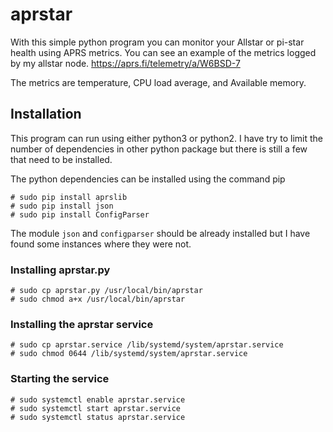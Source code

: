 # aprstar

With this simple python program you can monitor your Allstar or
pi-star health using APRS metrics.  You can see an example of the
metrics logged by my allstar node. https://aprs.fi/telemetry/a/W6BSD-7

The metrics are temperature, CPU load average, and Available memory.

## Installation

This program can run using either python3 or python2. I have try to
limit the number of dependencies in other python package but there is
still a few that need to be installed.

The python dependencies can be installed using the command pip

```
# sudo pip install aprslib
# sudo pip install json
# sudo pip install ConfigParser
```

The module `json` and `configparser` should be already installed but I
have found some instances where they were not.


### Installing aprstar.py

```
# sudo cp aprstar.py /usr/local/bin/aprstar
# sudo chmod a+x /usr/local/bin/aprstar
```


### Installing the aprstar service

```
# sudo cp aprstar.service /lib/systemd/system/aprstar.service
# sudo chmod 0644 /lib/systemd/system/aprstar.service
```


### Starting the service

```
# sudo systemctl enable aprstar.service
# sudo systemctl start aprstar.service
# sudo systemctl status aprstar.service
```

